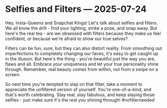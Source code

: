 # Selfies and Filters — 2025-07-24

Hey, Insta-Queens and Snapchat Kings! Let's talk about selfies and filters. We all know the drill - find your lighting, strike a pose, and snap away. But here's the real tea - are we obsessed with filters because they make us feel confident, or because we're afraid to show our true selves?

Filters can be fun, sure, but they can also distort reality. From smoothing out imperfections to completely changing our faces, it's easy to get caught up in the illusion. But here's the thing - you're beautiful just the way you are, flaws and all. Embrace your uniqueness and let your true personality shine through. Remember, real beauty comes from within, not from a swipe on a screen.

So next time you're tempted to slap on that filter, take a moment to appreciate the unfiltered version of yourself. You're one-of-a-kind, and that's worth celebrating. Stay real, stay fabulous, and keep slaying those selfies - just make sure it's the real you shining through! #nofilterneeded